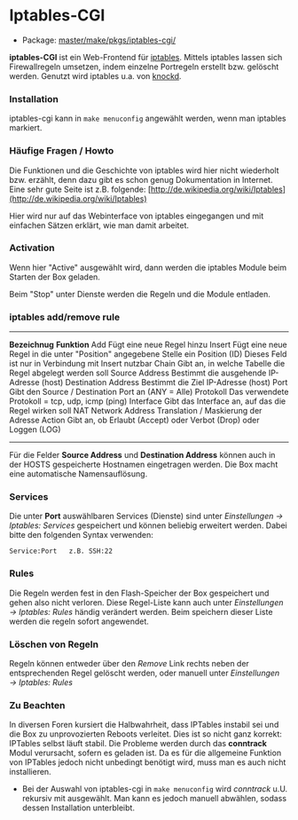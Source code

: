 # Iptables-CGI
 - Package: [master/make/pkgs/iptables-cgi/](https://github.com/Freetz-NG/freetz-ng/tree/master/make/pkgs/iptables-cgi/)

**iptables-CGI** ist ein Web-Frontend für
[iptables](http://de.wikipedia.org/wiki/Iptables).
Mittels iptables lassen sich Firewallregeln umsetzen, indem einzelne
Portregeln erstellt bzw. gelöscht werden. Genutzt wird iptables u.a. von
[knockd](knock.md).

### Installation

iptables-cgi kann in `make menuconfig` angewählt werden, wenn man
iptables markiert.

### Häufige Fragen / Howto

Die Funktionen und die Geschichte von iptables wird hier nicht
wiederholt bzw. erzählt, denn dazu gibt es schon genug Dokumentation in
Internet. Eine sehr gute Seite ist z.B. folgende:
[http://de.wikipedia.org/wiki/Iptables](http://de.wikipedia.org/wiki/Iptables)

Hier wird nur auf das Webinterface von iptables eingegangen und mit
einfachen Sätzen erklärt, wie man damit arbeitet.

### Activation

Wenn hier "Active" ausgewählt wird, dann werden die iptables Module
beim Starten der Box geladen.

Beim "Stop" unter Dienste werden die Regeln und die Module entladen.

### iptables add/remove rule

  --------------------- ----------------------------------------------------------------------
  **Bezeichnug**        **Funktion**
  Add                   Fügt eine neue Regel hinzu
  Insert                Fügt eine neue Regel in die unter "Position" angegebene Stelle ein
  Position (ID)         Dieses Feld ist nur in Verbindung mit Insert nutzbar
  Chain                 Gibt an, in welche Tabelle die Regel abgelegt werden soll
  Source Address        Bestimmt die ausgehende IP-Adresse (host)
  Destination Address   Bestimmt die Ziel IP-Adresse (host)
  Port                  Gibt den Source / Destination Port an (ANY = Alle)
  Protokoll             Das verwendete Protokoll = tcp, udp, icmp (ping)
  Interface             Gibt das Interface an, auf das die Regel wirken soll
  NAT                   Network Address Translation / Maskierung der Adresse
  Action                Gibt an, ob Erlaubt (Accept) oder Verbot (Drop) oder Loggen (LOG)
  --------------------- ----------------------------------------------------------------------

Für die Felder **Source Address** und **Destination Address** können
auch in der HOSTS gespeicherte Hostnamen eingetragen werden. Die Box
macht eine automatische Namensauflösung.

### Services

Die unter **Port** auswählbaren Services (Dienste) sind unter
*Einstellungen → Iptables: Services* gespeichert und können beliebig
erweitert werden. Dabei bitte den folgenden Syntax verwenden:

```
Service:Port   z.B. SSH:22
```

### Rules

Die Regeln werden fest in den Flash-Speicher der Box gespeichert und
gehen also nicht verloren. Diese Regel-Liste kann auch unter
*Einstellungen → Iptables: Rules* händig verändert werden. Beim
speichern dieser Liste werden die regeln sofort angewendet.

### Löschen von Regeln

Regeln können entweder über den *Remove* Link rechts neben der
entsprechenden Regel gelöscht werden, oder manuell unter *Einstellungen
→ Iptables: Rules*

### Zu Beachten

In diversen Foren kursiert die Halbwahrheit, dass IPTables instabil sei
und die Box zu unprovozierten Reboots verleitet. Dies ist so nicht ganz
korrekt: IPTables selbst läuft stabil. Die Probleme werden durch das
**conntrack** Modul verursacht, sofern es geladen ist. Da es für die
allgemeine Funktion von IPTables jedoch nicht unbedingt benötigt wird,
muss man es auch nicht installieren.

 * Bei der
Auswahl von iptables-cgi in `make menuconfig` wird *conntrack* u.U.
rekursiv mit ausgewählt. Man kann es jedoch manuell abwählen, sodass
dessen Installation unterbleibt.

